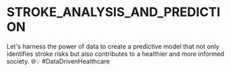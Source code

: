 # STROKE_ANALYSIS_AND_PREDICTION
Let's harness the power of data to create a predictive model that not only identifies stroke risks but also contributes to a healthier and more informed society. 🌐💡 #DataDrivenHealthcare

